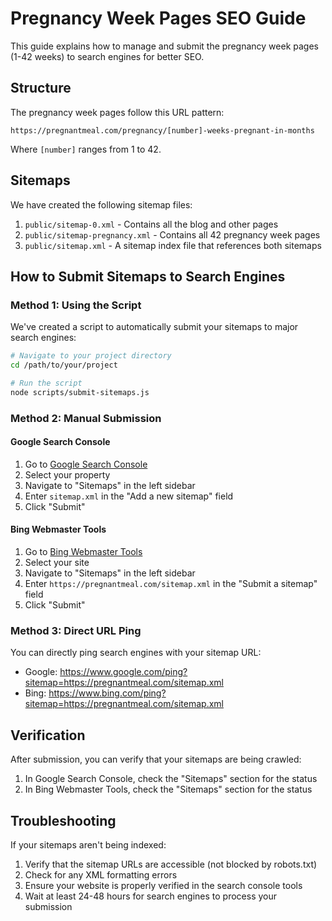 # Pregnancy Week Pages SEO Guide

This guide explains how to manage and submit the pregnancy week pages (1-42 weeks) to search engines for better SEO.

## Structure

The pregnancy week pages follow this URL pattern:
```
https://pregnantmeal.com/pregnancy/[number]-weeks-pregnant-in-months
```

Where `[number]` ranges from 1 to 42.

## Sitemaps

We have created the following sitemap files:

1. `public/sitemap-0.xml` - Contains all the blog and other pages
2. `public/sitemap-pregnancy.xml` - Contains all 42 pregnancy week pages
3. `public/sitemap.xml` - A sitemap index file that references both sitemaps

## How to Submit Sitemaps to Search Engines

### Method 1: Using the Script

We've created a script to automatically submit your sitemaps to major search engines:

```bash
# Navigate to your project directory
cd /path/to/your/project

# Run the script
node scripts/submit-sitemaps.js
```

### Method 2: Manual Submission

#### Google Search Console

1. Go to [Google Search Console](https://search.google.com/search-console)
2. Select your property
3. Navigate to "Sitemaps" in the left sidebar
4. Enter `sitemap.xml` in the "Add a new sitemap" field
5. Click "Submit"

#### Bing Webmaster Tools

1. Go to [Bing Webmaster Tools](https://www.bing.com/webmasters)
2. Select your site
3. Navigate to "Sitemaps" in the left sidebar
4. Enter `https://pregnantmeal.com/sitemap.xml` in the "Submit a sitemap" field
5. Click "Submit"

### Method 3: Direct URL Ping

You can directly ping search engines with your sitemap URL:

- Google: https://www.google.com/ping?sitemap=https://pregnantmeal.com/sitemap.xml
- Bing: https://www.bing.com/ping?sitemap=https://pregnantmeal.com/sitemap.xml

## Verification

After submission, you can verify that your sitemaps are being crawled:

1. In Google Search Console, check the "Sitemaps" section for the status
2. In Bing Webmaster Tools, check the "Sitemaps" section for the status

## Troubleshooting

If your sitemaps aren't being indexed:

1. Verify that the sitemap URLs are accessible (not blocked by robots.txt)
2. Check for any XML formatting errors
3. Ensure your website is properly verified in the search console tools
4. Wait at least 24-48 hours for search engines to process your submission 
